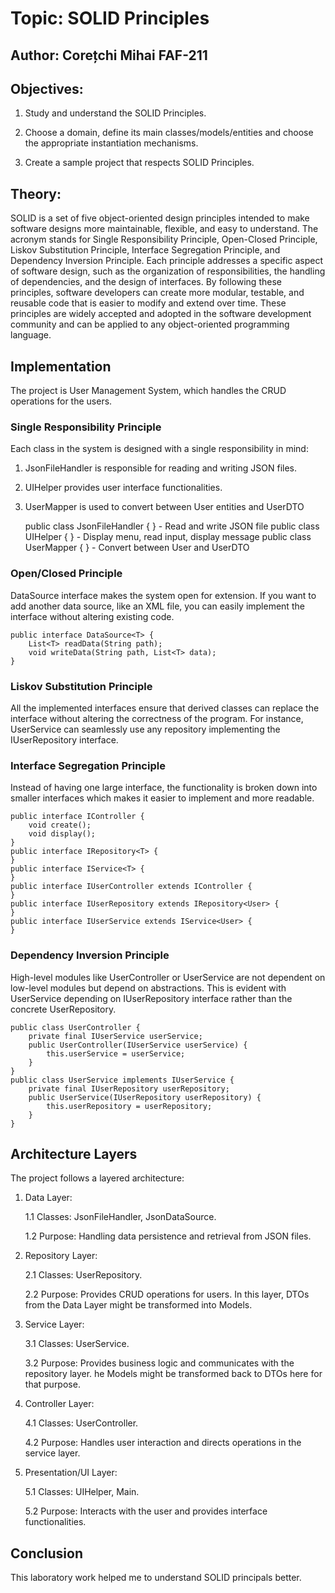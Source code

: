 # Topic: SOLID Principles

## Author: Corețchi Mihai FAF-211

## Objectives:

1. Study and understand the SOLID Principles.

2. Choose a domain, define its main classes/models/entities and choose the appropriate instantiation mechanisms.

3. Create a sample project that respects SOLID Principles.

## Theory:

SOLID is a set of five object-oriented design principles intended to make software designs more maintainable, flexible, and easy to understand. The acronym stands for Single Responsibility Principle, Open-Closed Principle, Liskov Substitution Principle, Interface Segregation Principle, and Dependency Inversion Principle. Each principle addresses a specific aspect of software design, such as the organization of responsibilities, the handling of dependencies, and the design of interfaces. By following these principles, software developers can create more modular, testable, and reusable code that is easier to modify and extend over time. These principles are widely accepted and adopted in the software development community and can be applied to any object-oriented programming language.

## Implementation

The project is User Management System, which handles the CRUD operations for the users.

### Single Responsibility Principle

Each class in the system is designed with a single responsibility in mind:

1. JsonFileHandler is responsible for reading and writing JSON files.
2. UIHelper provides user interface functionalities.
3. UserMapper is used to convert between User entities and UserDTO


    public class JsonFileHandler {
    } - Read and write JSON file
    public class UIHelper {
    } - Display menu, read input, display message
    public class UserMapper {
    } - Convert between User and UserDTO

### Open/Closed Principle

DataSource interface makes the system open for extension. If you want to add another data source, like an XML file, you can easily implement the interface without altering existing code.

    public interface DataSource<T> {
        List<T> readData(String path);
        void writeData(String path, List<T> data);
    }

### Liskov Substitution Principle

All the implemented interfaces ensure that derived classes can replace the interface without altering the correctness of the program. For instance, UserService can seamlessly use any repository implementing the IUserRepository interface.

### Interface Segregation Principle

Instead of having one large interface, the functionality is broken down into smaller interfaces which makes it easier to implement and more readable.

    public interface IController {
        void create();
        void display();
    }
    public interface IRepository<T> {
    }
    public interface IService<T> {
    }
    public interface IUserController extends IController {
    }
    public interface IUserRepository extends IRepository<User> {
    }
    public interface IUserService extends IService<User> {
    }

### Dependency Inversion Principle

High-level modules like UserController or UserService are not dependent on low-level modules but depend on abstractions. This is evident with UserService depending on IUserRepository interface rather than the concrete UserRepository.

    public class UserController {
        private final IUserService userService;
        public UserController(IUserService userService) {
            this.userService = userService;
        }
    }
    public class UserService implements IUserService {
        private final IUserRepository userRepository;
        public UserService(IUserRepository userRepository) {
            this.userRepository = userRepository;
        }
    }

## Architecture Layers

The project follows a layered architecture:

1. Data Layer:

    1.1 Classes: JsonFileHandler, JsonDataSource.

    1.2 Purpose: Handling data persistence and retrieval from JSON files.
2. Repository Layer:

    2.1 Classes: UserRepository.

    2.2 Purpose: Provides CRUD operations for users. In this layer, DTOs from the Data Layer might be transformed into Models.
3. Service Layer:

    3.1 Classes: UserService.

    3.2 Purpose: Provides business logic and communicates with the repository layer. he Models might be transformed back to DTOs here for that purpose.
4. Controller Layer:

    4.1 Classes: UserController.

    4.2 Purpose: Handles user interaction and directs operations in the service layer.
5. Presentation/UI Layer:

    5.1 Classes: UIHelper, Main.

    5.2 Purpose: Interacts with the user and provides interface functionalities.

## Conclusion

This laboratory work helped me to understand SOLID principals better.
